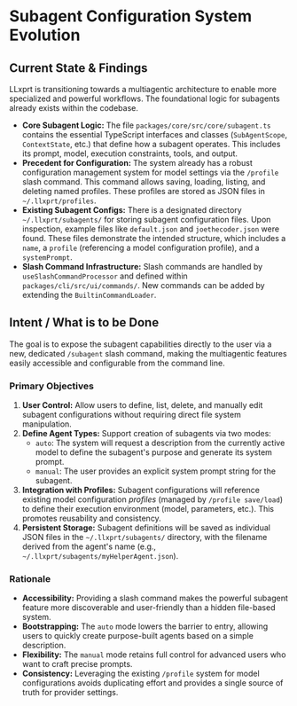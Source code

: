 # Subagent Configuration System Evolution

## Current State & Findings

LLxprt is transitioning towards a multiagentic architecture to enable more specialized and powerful workflows. The foundational logic for subagents already exists within the codebase.

*   **Core Subagent Logic:** The file `packages/core/src/core/subagent.ts` contains the essential TypeScript interfaces and classes (`SubAgentScope`, `ContextState`, etc.) that define how a subagent operates. This includes its prompt, model, execution constraints, tools, and output.
*   **Precedent for Configuration:** The system already has a robust configuration management system for model settings via the `/profile` slash command. This command allows saving, loading, listing, and deleting named profiles. These profiles are stored as JSON files in `~/.llxprt/profiles`.
*   **Existing Subagent Configs:** There is a designated directory `~/.llxprt/subagents/` for storing subagent configuration files. Upon inspection, example files like `default.json` and `joethecoder.json` were found. These files demonstrate the intended structure, which includes a `name`, a `profile` (referencing a model configuration profile), and a `systemPrompt`.
*   **Slash Command Infrastructure:** Slash commands are handled by `useSlashCommandProcessor` and defined within `packages/cli/src/ui/commands/`. New commands can be added by extending the `BuiltinCommandLoader`.

## Intent / What is to be Done

The goal is to expose the subagent capabilities directly to the user via a new, dedicated `/subagent` slash command, making the multiagentic features easily accessible and configurable from the command line.

### Primary Objectives

1.  **User Control:** Allow users to define, list, delete, and manually edit subagent configurations without requiring direct file system manipulation.
2.  **Define Agent Types:** Support creation of subagents via two modes:
    *   `auto`: The system will request a description from the currently active model to define the subagent's purpose and generate its system prompt.
    *   `manual`: The user provides an explicit system prompt string for the subagent.
3.  **Integration with Profiles:** Subagent configurations will reference existing model configuration *profiles* (managed by `/profile save/load`) to define their execution environment (model, parameters, etc.). This promotes reusability and consistency.
4.  **Persistent Storage:** Subagent definitions will be saved as individual JSON files in the `~/.llxprt/subagents/` directory, with the filename derived from the agent's name (e.g., `~/.llxprt/subagents/myHelperAgent.json`).

### Rationale

*   **Accessibility:** Providing a slash command makes the powerful subagent feature more discoverable and user-friendly than a hidden file-based system.
*   **Bootstrapping:** The `auto` mode lowers the barrier to entry, allowing users to quickly create purpose-built agents based on a simple description.
*   **Flexibility:** The `manual` mode retains full control for advanced users who want to craft precise prompts.
*   **Consistency:** Leveraging the existing `/profile` system for model configurations avoids duplicating effort and provides a single source of truth for provider settings.